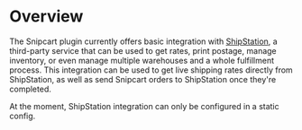 # Overview

The Snipcart plugin currently offers basic integration with [ShipStation](https://www.shipstation.com/), a third-party service that can be used to get rates, print postage, manage inventory, or even manage multiple warehouses and a whole fulfillment process. This integration can be used to get live shipping rates directly from ShipStation, as well as send Snipcart orders to ShipStation once they're completed.

At the moment, ShipStation integration can only be configured in a static config.